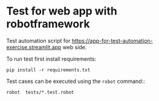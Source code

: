 # Test for web app with robotframework

Test automation script for https://app-for-test-automation-exercise.streamlit.app web side.

To run test first install requirements:

    pip install -r requirements.txt

Test cases  can be executed using the ``robot`` command::

    robot  tests/*.test.robot